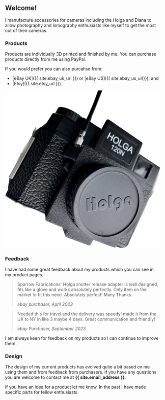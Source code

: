 ## Welcome!
I manufacture accessories for cameras including the Holga and Diana to allow photography and lomography enthusiasts like myself to get the most out of their cameras.

### Products
Products are individually 3D printed and finished by me. You can purchase products directly from me using PayPal.

If you would prefer you can also purcahse from:

- [eBay UK]({{ site.ebay_uk_url }}) or [eBay US]({{ site.ebay_us_url}}), and
- [Etsy]({{ site.etsy_url }}).

![A picture of a Holga 120 adapter](images/holga-120-adapter/holga-120-adapter-1.jpg)

### Feedback
I have had some great feedback about my products which you can see in my product pages.

>Sparrow Fabrications' Holga shutter release adapter is well designed, fits like a glove and works absolutely perfectly. Only item on the market to fit this need. Absolutely perfect! Many Thanks.
>
>*ebay purchaser, April 2023*

>Needed this for travel and the delivery was speedy! made it from the UK to NY in like 3 maybe 4 days. Great communication and friendly!
>
>*ebay Purchaser, September 2023*

I am always keen for feedback on my products so I can continue to improve them.

### Design
The design of my current products has evolved quite a bit based on me using them and from feedback from purchasers. If you have any questions you are welcome to contact me at **{{ site.email_address }}**.

If you have an idea for a product let me know. In the past I have made specific parts for fellow enthusiasts.
